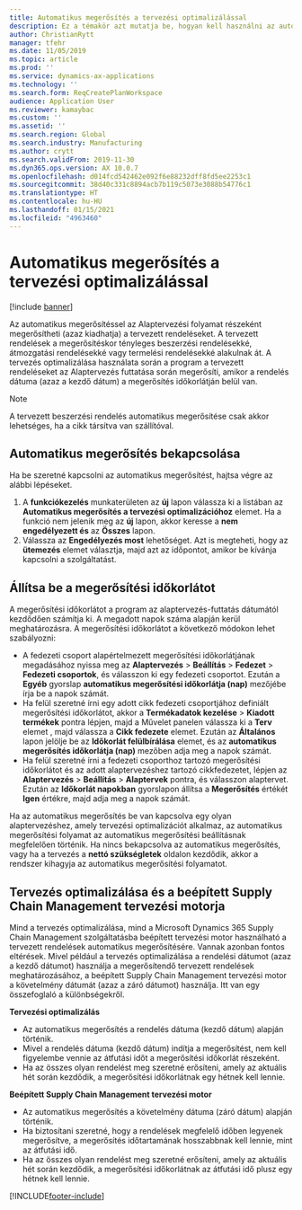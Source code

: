 ```yaml
---
title: Automatikus megerősítés a tervezési optimalizálással
description: Ez a témakör azt mutatja be, hogyan kell használni az automatikus megerősítést a tervezési optimalizációval.
author: ChristianRytt
manager: tfehr
ms.date: 11/05/2019
ms.topic: article
ms.prod: ''
ms.service: dynamics-ax-applications
ms.technology: ''
ms.search.form: ReqCreatePlanWorkspace
audience: Application User
ms.reviewer: kamaybac
ms.custom: ''
ms.assetid: ''
ms.search.region: Global
ms.search.industry: Manufacturing
ms.author: crytt
ms.search.validFrom: 2019-11-30
ms.dyn365.ops.version: AX 10.0.7
ms.openlocfilehash: d014fcd542462e092f6e88232dff8fd5ee2253c1
ms.sourcegitcommit: 38d40c331c8894acb7b119c5073e3088b54776c1
ms.translationtype: HT
ms.contentlocale: hu-HU
ms.lasthandoff: 01/15/2021
ms.locfileid: "4963460"
---
```

# <a name="autofirming-with-planning-optimization"></a>Automatikus megerősítés a tervezési optimalizálással

[!include [banner](../../includes/banner.md)]

Az automatikus megerősítéssel az Alaptervezési folyamat részeként megerősítheti (azaz kiadhatja) a tervezett rendeléseket. A tervezett rendelések a megerősítéskor tényleges beszerzési rendelésekké, átmozgatási rendelésekké vagy termelési rendelésekké alakulnak át. A tervezés optimalizálása használata során a program a tervezett rendeléseket az Alaptervezés futtatása során megerősíti, amikor a rendelés dátuma (azaz a kezdő dátum) a megerősítés időkorlátján belül van.

> [!NOTE]
> A tervezett beszerzési rendelés automatikus megerősítése csak akkor lehetséges, ha a cikk társítva van szállítóval.

## <a name="turn-on-autofirming"></a>Automatikus megerősítés bekapcsolása

Ha be szeretné kapcsolni az automatikus megerősítést, hajtsa végre az alábbi lépéseket.

1. A **funkciókezelés** munkaterületen az **új** lapon válassza ki a listában az **Automatikus megerősítés a tervezési optimalizációhoz** elemet. Ha a funkció nem jelenik meg az **új** lapon, akkor keresse a **nem engedélyezett és** az **Összes** lapon.
1. Válassza az **Engedélyezés most** lehetőséget. Azt is megteheti, hogy az **ütemezés** elemet választja, majd azt az időpontot, amikor be kívánja kapcsolni a szolgáltatást.

## <a name="set-up-the-firming-time-fence"></a>Állítsa be a megerősítési időkorlátot

A megerősítési időkorlátot a program az alaptervezés-futtatás dátumától kezdődően számítja ki. A megadott napok száma alapján kerül meghatározásra. A megerősítési időkorlátot a következő módokon lehet szabályozni:

- A fedezeti csoport alapértelmezett megerősítési időkorlátjának megadásához nyissa meg az **Alaptervezés** \> **Beállítás** \> **Fedezet** \> **Fedezeti csoportok**, és válasszon ki egy fedezeti csoportot. Ezután a **Egyéb** gyorslap **automatikus megerősítési időkorlátja (nap)** mezőjébe írja be a napok számát.
- Ha felül szeretné írni egy adott cikk fedezeti csoportjához definiált megerősítési időkorlátot, akkor a **Termékadatok kezelése** \> **Kiadott termékek** pontra lépjen, majd a Művelet panelen válassza ki a **Terv** elemet , majd válassza a **Cikk fedezete** elemet. Ezután az **Általános** lapon jelölje be az **Időkorlát felülbírálása** elemet, és az **automatikus megerősítés időkorlátja (nap)** mezőben adja meg a napok számát.
- Ha felül szeretné írni a fedezeti csoporthoz tartozó megerősítési időkorlátot és az adott alaptervezéshez tartozó cikkfedezetet, lépjen az **Alaptervezés** \> **Beállítás** \> **Alaptervek** pontra, és válasszon alaptervet. Ezután az **Időkorlát napokban** gyorslapon állítsa a **Megerősítés** értékét **Igen** értékre, majd adja meg a napok számát.

Ha az automatikus megerősítés be van kapcsolva egy olyan alaptervezéshez, amely tervezési optimalizációt alkalmaz, az automatikus megerősítési folyamat az automatikus megerősítési beállításnak megfelelően történik. Ha nincs bekapcsolva az automatikus megerősítés, vagy ha a tervezés a **nettó szükségletek** oldalon kezdődik, akkor a rendszer kihagyja az automatikus megerősítési folyamatot.

## <a name="planning-optimization-vs-the-built-in-supply-chain-management-planning-engine"></a>Tervezés optimalizálása és a beépített Supply Chain Management tervezési motorja

Mind a tervezés optimalizálása, mind a Microsoft Dynamics 365 Supply Chain Management szolgáltatásba beépített tervezési motor használható a tervezett rendelések automatikus megerősítésére. Vannak azonban fontos eltérések. Mivel például a tervezés optimalizálása a rendelési dátumot (azaz a kezdő dátumot) használja a megerősítendő tervezett rendelések meghatározásához, a beépített Supply Chain Management tervezési motor a követelmény dátumát (azaz a záró dátumot) használja. Itt van egy összefoglaló a különbségekről.

**Tervezési optimalizálás**

- Az automatikus megerősítés a rendelés dátuma (kezdő dátum) alapján történik.
- Mivel a rendelés dátuma (kezdő dátum) indítja a megerősítést, nem kell figyelembe vennie az átfutási időt a megerősítési időkorlát részeként.
- Ha az összes olyan rendelést meg szeretné erősíteni, amely az aktuális hét során kezdődik, a megerősítési időkorlátnak egy hétnek kell lennie.

**Beépített Supply Chain Management tervezési motor**

- Az automatikus megerősítés a követelmény dátuma (záró dátum) alapján történik.
- Ha biztosítani szeretné, hogy a rendelések megfelelő időben legyenek megerősítve, a megerősítés időtartamának hosszabbnak kell lennie, mint az átfutási idő.
- Ha az összes olyan rendelést meg szeretné erősíteni, amely az aktuális hét során kezdődik, a megerősítési időkorlátnak az átfutási idő plusz egy hétnek kell lennie.


[!INCLUDE[footer-include](../../../includes/footer-banner.md)]